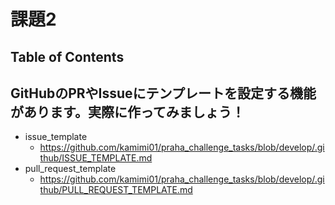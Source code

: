 # 課題2

## Table of Contents
<!-- START doctoc -->
<!-- END doctoc -->

## GitHubのPRやIssueにテンプレートを設定する機能があります。実際に作ってみましょう！

- issue_template
  - https://github.com/kamimi01/praha_challenge_tasks/blob/develop/.github/ISSUE_TEMPLATE.md
- pull_request_template
  - https://github.com/kamimi01/praha_challenge_tasks/blob/develop/.github/PULL_REQUEST_TEMPLATE.md